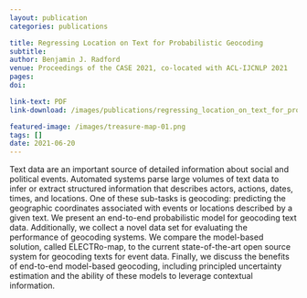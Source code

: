 ```yaml
---
layout: publication
categories: publications

title: Regressing Location on Text for Probabilistic Geocoding
subtitle: 
author: Benjamin J. Radford
venue: Proceedings of the CASE 2021, co-located with ACL-IJCNLP 2021
pages: 
doi: 

link-text: PDF
link-download: /images/publications/regressing_location_on_text_for_probabilistic_geocoding.pdf

featured-image: /images/treasure-map-01.png
tags: []
date: 2021-06-20
---
```


Text data are an important source of detailed information about social and political events. Automated systems parse large volumes of text data to infer or extract structured information that describes actors, actions, dates, times, and locations. One of these sub-tasks is geocoding: predicting the geographic coordinates associated with events or locations described by a given text. We present an end-to-end probabilistic model for geocoding text data. Additionally, we collect a novel data set for evaluating the performance of geocoding systems. We compare the model-based solution, called ELECTRo-map, to the current state-of-the-art open source system for geocoding texts for event data. Finally, we discuss the benefits of end-to-end model-based geocoding, including principled uncertainty estimation and the ability of these models to leverage contextual information. 